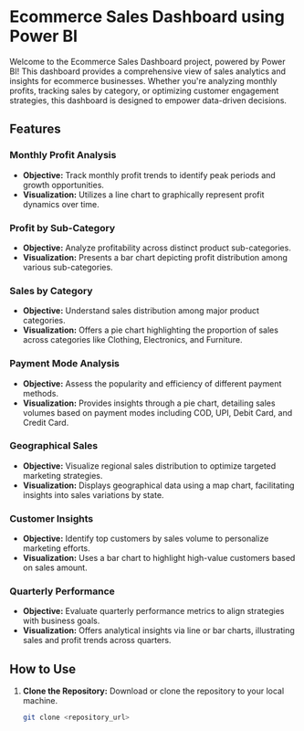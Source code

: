 # Ecommerce Sales Dashboard using Power BI

Welcome to the Ecommerce Sales Dashboard project, powered by Power BI! This dashboard provides a comprehensive view of sales analytics and insights for ecommerce businesses. Whether you're analyzing monthly profits, tracking sales by category, or optimizing customer engagement strategies, this dashboard is designed to empower data-driven decisions.

## Features

### Monthly Profit Analysis
- **Objective:** Track monthly profit trends to identify peak periods and growth opportunities.
- **Visualization:** Utilizes a line chart to graphically represent profit dynamics over time.

### Profit by Sub-Category
- **Objective:** Analyze profitability across distinct product sub-categories.
- **Visualization:** Presents a bar chart depicting profit distribution among various sub-categories.

### Sales by Category
- **Objective:** Understand sales distribution among major product categories.
- **Visualization:** Offers a pie chart highlighting the proportion of sales across categories like Clothing, Electronics, and Furniture.

### Payment Mode Analysis
- **Objective:** Assess the popularity and efficiency of different payment methods.
- **Visualization:** Provides insights through a pie chart, detailing sales volumes based on payment modes including COD, UPI, Debit Card, and Credit Card.

### Geographical Sales
- **Objective:** Visualize regional sales distribution to optimize targeted marketing strategies.
- **Visualization:** Displays geographical data using a map chart, facilitating insights into sales variations by state.

### Customer Insights
- **Objective:** Identify top customers by sales volume to personalize marketing efforts.
- **Visualization:** Uses a bar chart to highlight high-value customers based on sales amount.

### Quarterly Performance
- **Objective:** Evaluate quarterly performance metrics to align strategies with business goals.
- **Visualization:** Offers analytical insights via line or bar charts, illustrating sales and profit trends across quarters.

## How to Use

1. **Clone the Repository:** Download or clone the repository to your local machine.
   ```bash
   git clone <repository_url>
